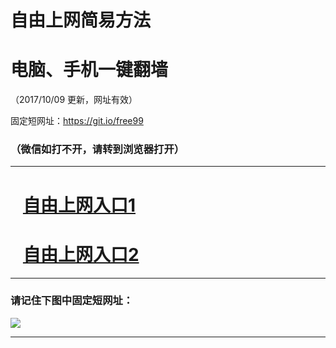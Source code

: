 ﻿# 自由上网简易方法

# 电脑、手机一键翻墙

（2017/10/09 更新，网址有效）

固定短网址：https://git.io/free99

### （微信如打不开，请转到浏览器打开）


***





# &nbsp;&nbsp; <a href="http://ft1545426479.fwq-tz-1001.info/fwqtz01.html?t=100900111534 " target="_blank">自由上网入口1</a>
# &nbsp;&nbsp; <a href="http://ft314053452.fwq-tz-1002.info/fwqtz02.html?t=1009001590 " target="_blank">自由上网入口2</a>
***

### 请记住下图中固定短网址：

<img src="https://s3-us-west-2.amazonaws.com/fwq-1001/yjfq-20170905okok.png" /> 


***

